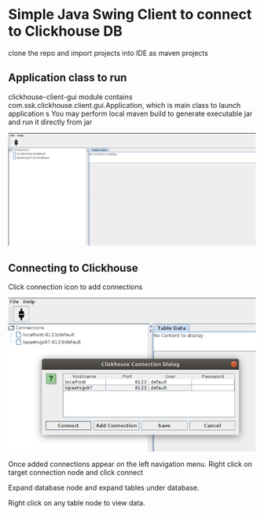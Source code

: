 # Simple Java Swing Client to connect to Clickhouse DB

clone the repo and import projects into IDE as maven projects

## Application class to run

clickhouse-client-gui module contains com.ssk.clickhouse.client.gui.Application, which is main class to launch application
s
You may perform local maven build to generate executable jar and run it directly from jar

![Application Main Window](/images/App.png)


## Connecting to Clickhouse

Click connection icon to add connections

![Application Main Window](/images/ConnDialog.png)

Once added connections appear on the left navigation menu. Right click on target connection node and click connect

Expand database node and expand tables under database.

Right click on any table node to view data. 